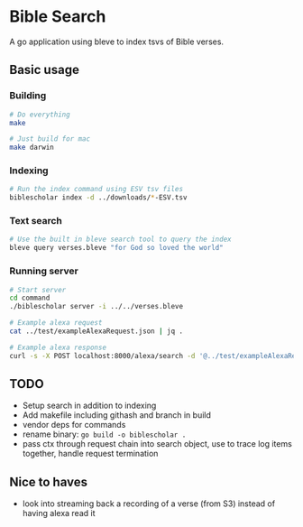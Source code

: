 # Bible Search

A go application using bleve to index tsvs of Bible verses.

## Basic usage

### Building

```bash
# Do everything
make

# Just build for mac
make darwin
```

### Indexing

```bash
# Run the index command using ESV tsv files
biblescholar index -d ../downloads/*-ESV.tsv
```

### Text search

```bash
# Use the built in bleve search tool to query the index
bleve query verses.bleve "for God so loved the world"
```

### Running server

```bash
# Start server
cd command
./biblescholar server -i ../../verses.bleve

# Example alexa request
cat ../test/exampleAlexaRequest.json | jq .

# Example alexa response
curl -s -X POST localhost:8000/alexa/search -d '@../test/exampleAlexaRequest.json' | jq .
```

## TODO

* Setup search in addition to indexing
* Add makefile including githash and branch in build
* vendor deps for commands
* rename binary: `go build -o biblescholar .`
* pass ctx through request chain into search object, use to trace log items together, handle request termination

## Nice to haves

* look into streaming back a recording of a verse (from S3) instead of having alexa read it

